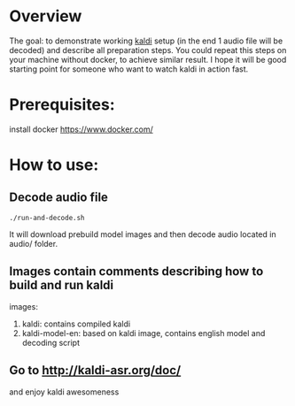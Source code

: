 # Overview
The goal: to demonstrate working [kaldi](http://kaldi-asr.org/) setup (in the end 1 audio file will be decoded) and describe all preparation steps.
You could repeat this steps on your machine without docker, to achieve similar result.
I hope it will be good starting point for someone who want to watch kaldi in action fast.

# Prerequisites:
install docker https://www.docker.com/

# How to use:
## Decode audio file
``` ./run-and-decode.sh ```

It will download prebuild model images and then decode audio located in audio/ folder.

## Images contain comments describing how to build and run kaldi
images:
1. kaldi: contains compiled kaldi
2. kaldi-model-en: based on kaldi image, contains english model and decoding script

## Go to http://kaldi-asr.org/doc/
and enjoy kaldi awesomeness
